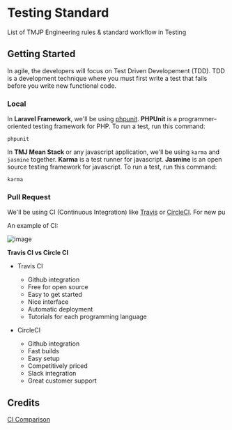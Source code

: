 # Testing Standard

List of TMJP Engineering rules &amp; standard workflow in Testing

## Getting Started

In agile, the developers will focus on Test Driven Developement (TDD). TDD is a development technique where you must first write a test that fails before you write new functional code.

### Local

In **Laravel Framework**, we'll be using [phpunit](https://phpunit.de/). **PHPUnit** is a programmer-oriented testing framework for PHP. To run a test, run this command:

```
phpunit
```

In **TMJ Mean Stack** or any javascript application, we'll be using `karma` and `jasmine` together. **Karma** is a test runner for javascript. **Jasmine** is an open source testing framework for javascript. To run a test, run this command:

```
karma
```

### Pull Request

We'll be using CI (Continuous Integration) like [Travis](https://travis-ci.org/) or [CircleCI](https://circleci.com/). For new pu

An example of CI:

![image](https://cloud.githubusercontent.com/assets/21231662/23928718/561170b6-095c-11e7-9be6-51cd3e34b19b.png)

**Travis CI vs Circle CI**

- Travis CI
  - Github integration
  - Free for open source
  - Easy to get started
  - Nice interface
  - Automatic deployment
  - Tutorials for each programming language

- CircleCI
  - Github integration
  - Fast builds
  - Easy setup
  - Competitively priced
  - Slack integration
  - Great customer support

## Credits

[CI Comparison](https://stackshare.io/stackups/travis-ci-vs-circleci-vs-jenkins)
